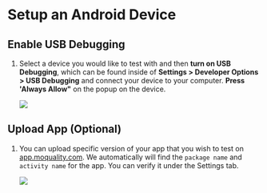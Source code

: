 # Setup an Android Device

## Enable USB Debugging

1. Select a device you would like to test with and then **turn on USB Debugging**, which can be found inside of **Settings > Developer Options > USB Debugging** and connect your device to your computer. **Press 'Always Allow"** on the popup on the device.

    <img src="../android/usb_debugging.png" style="max-width:600px;max-height:480px" />

## Upload App (Optional)

1. You can upload specific version of your app that you wish to test on [app.moquality.com](https://app.moquality.com). We automatically will find the `package name` and `activity name` for the app. You can verify it under the Settings tab.

    <img src="../android/package_name.png" style="max-width:600px;max-height:480px" />



